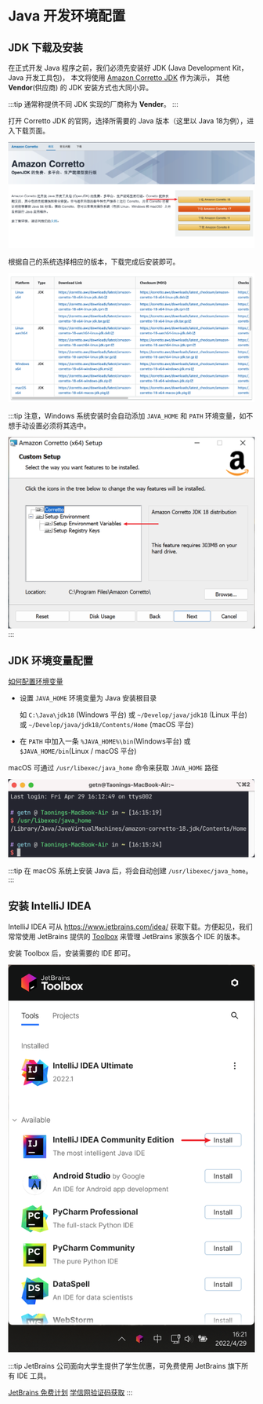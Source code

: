 # Java 开发环境配置

## JDK 下载及安装

在正式开发 Java 程序之前，我们必须先安装好 JDK (Java Development Kit，Java 开发工具包)，
本文将使用 [Amazon Corretto JDK](https://aws.amazon.com/cn/corretto/) 作为演示，
其他 **Vendor**(供应商) 的 JDK 安装方式也大同小异。

:::tip
通常称提供不同 JDK 实现的厂商称为 **Vender**。
:::

打开 Corretto JDK 的官网，选择所需要的 Java 版本（这里以 Java 18为例），进入下载页面。

![corretto-jdk-1.png](./img/intro-java-dev-env/corretto-jdk-1.png)

根据自己的系统选择相应的版本，下载完成后安装即可。

![corretto-jdk-2.png](./img/intro-java-dev-env/corretto-jdk-2.png)

:::tip
注意，Windows 系统安装时会自动添加 `JAVA_HOME` 和 `PATH` 环境变量，如不想手动设置必须将其选中。

![corretto-jdk-win-path.png](./img/intro-java-dev-env/corretto-jdk-win-path.png)
:::

## JDK 环境变量配置

[如何配置环境变量](../articles/a-how-to-set-system-env-var.md)

- 设置 `JAVA_HOME` 环境变量为 Java 安装根目录

  如 `C:\Java\jdk18` (Windows 平台) 或 `~/Develop/java/jdk18` (Linux 平台)
  或 `~/Develop/java/jdk18/Contents/Home` (macOS 平台)
- 在 `PATH` 中加入一条 `%JAVA_HOME%\bin`(Windows平台) 或 `$JAVA_HOME/bin`(Linux / macOS 平台)

macOS 可通过 `/usr/libexec/java_home` 命令来获取 `JAVA_HOME` 路径

![jdk-macos-home.png](./img/intro-java-dev-env/jdk-macos-home.png)

:::tip
在 macOS 系统上安装 Java 后，将会自动创建 `/usr/libexec/java_home`。
:::

## 安装 IntelliJ IDEA

IntelliJ IDEA 可从 <https://www.jetbrains.com/idea/> 获取下载。方便起见，我们常常使用 JetBrains
提供的 [Toolbox](https://www.jetbrains.com/idea/) 来管理 JetBrains 家族各个 IDE 的版本。

安装 Toolbox 后，安装需要的 IDE 即可。

![toolbox-install-ide.png](./img/intro-java-dev-env/toolbox-install-ide.png)

:::tip
JetBrains 公司面向大学生提供了学生优惠，可免费使用 JetBrains 旗下所有 IDE 工具。

[JetBrains 免费计划](https://www.jetbrains.com/zh-cn/community/education/#students)
[学信网验证码获取](../articles/a-how-to-get-chsi-code.md)
:::
